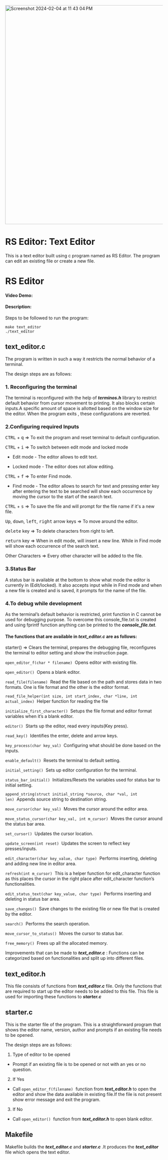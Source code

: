 <img width="700" alt="Screenshot 2024-02-04 at 11 43 04 PM" src="https://github.com/Shanephear/text_editor/assets/67944253/6d4e9147-6eb6-45be-b73c-07bb21100eef">

# RS Editor: Text Editor

This is a text editor built using c program named as RS Editor. The program can edit an existing file or create a new file.
# RS Editor
#### Video Demo:  <URL HERE>
#### Description:
Steps to be followed to run the program:

```
make text_editor
./text_editor
```
## text_editor.c
The program is written in such a way it restricts the normal behavior of a terminal.

The design steps are as follows:

### 1. Reconfiguring the terminal
The terminal is reconfigured with the help of ***terminos.h*** library to restrict default behavior from cursor movement to printing. It also blocks certain inputs.A specific amount of space is allotted based on the window size for the editor. When the program exits , these configurations are reverted.

### 2.Configuring required Inputs
<kbd>CTRL</kbd> + <kbd>q</kbd> => To exit the program and reset terminal to default configuration.

<kbd>CTRL</kbd> + <kbd>i</kbd> => To switch between edit mode and locked mode

* Edit mode - The editor allows to edit text.

* Locked mode - The editor does not allow editing.

<kbd>CTRL</kbd> + <kbd>f</kbd> => To enter Find mode.

* Find mode - The editor allows to search for text and pressing enter key after entering the text to be searched will show each occurrence by moving the cursor to the start of the search text.

<kbd>CTRL</kbd> + <kbd>s</kbd> => To save the file and will prompt for the file name if it's a new file.

<kbd>Up</kbd>, <kbd>down</kbd>, <kbd>left</kbd>, <kbd>right</kbd> arrow keys => To move around the editor.

<kbd>delete</kbd> key => To delete characters from right to left.

<kbd>return</kbd> key => When in edit mode, will insert a new line. While in Find mode will show each occurrence of the search text.

Other Characters => Every other character will be added to the file.

### 3.Status Bar
A status bar is available at the bottom to show what mode the editor is currently in (Edit/locked). It also accepts input while in Find mode and when a new file is created and is saved, it prompts for the name of the file.
### 4.To debug while development
As the terminal’s default behavior is restricted, print function in C cannot be used for debugging purpose. To overcome this console_file.txt is created and using fprintf function anything can be printed to the ***console_file.txt***.

#### The functions that are available in ***text_editor.c*** are as follows:
starter() => Clears the terminal, prepares the debugging file, reconfigures the terminal to editor setting and show the instruction page.

`open_editor_f(char * filename)`&nbsp;&nbsp;Opens editor with existing file.

`open_editor()`&nbsp;&nbsp;Opens a blank editor.

`read_file(filename)`&nbsp;&nbsp;Read the file based on the path and stores data in two formats. One is file format and the other is the editor format.

`read_file_helper(int size, int start_index, char *line, int actual_index)`&nbsp;&nbsp;Helper function for reading the file

`initialize_first_character()`&nbsp;&nbsp;Setups the file format and editor format variables when it’s a blank editor.

`editor()`&nbsp;&nbsp;Starts up the editor, read every inputs(Key press).

`read_key()`&nbsp;&nbsp;Identifies the enter, delete and arrow keys.

`key_process(char key_val)`&nbsp;&nbsp;Configuring what should be done based on the inputs.

`enable_default()`&nbsp;&nbsp;Resets the terminal to default setting.

`initial_setting()`&nbsp;&nbsp;Sets up editor configuration for the terminal.

`status_bar_initial()`&nbsp;&nbsp;Initializes/Resets the variables used for status bar to initial setting.

`append_string(struct initial_string *source, char *val, int len)`&nbsp;&nbsp;Appends source string to destination string.

`move_cursor(char key_val)`&nbsp;&nbsp;Moves the cursor around the editor area.

`move_status_cursor(char key_val, int m_cursor)`&nbsp;&nbsp;Moves the cursor around the status bar area.

`set_cursor()`&nbsp;&nbsp;Updates the cursor location.

`update_screen(int reset)`&nbsp;&nbsp;Updates the screen to reflect key presses/inputs.

`edit_character(char key_value, char type)`&nbsp;&nbsp;Performs inserting, deleting and adding new line in editor area.

`refresh(int m_cursor)`&nbsp;&nbsp;This is a helper function for edit_character function as this places the cursor in the right place after edit_character function’s functionalities.

`edit_status_text(char key_value, char type)`&nbsp;&nbsp;Performs inserting and deleting in status bar area.

`save_changes()`&nbsp;&nbsp;Save changes to the existing file or new file that is created by the editor.

`search()`&nbsp;&nbsp;Performs the search operation.

`move_cursor_to_status()`&nbsp;&nbsp;Moves the cursor to status bar.

`free_memory()`&nbsp;&nbsp;Frees up all the allocated memory.

Improvements that can be made to ***text_editor.c*** : Functions can be categorized based on functionalities and split up into different files.

## text_editor.h
This file consists of functions from ***text_editor.c*** file. Only the functions that are required to start up the editor needs to be added to this file. This file is used for importing these functions to ***starter.c***

## starter.c
This is the starter file of the program. This is a straightforward program that shows the editor name, version, author and prompts if an existing file needs to be opened.

The design steps are as follows:

1. Type of editor to be opened
* Prompt if an existing file is to be opened or not with an yes or no question.

2. If Yes
* Call `open_editor_f(filename)`&nbsp; function from ***text_editor.h*** to open the editor and show the data available in existing file.If the file is not present show error message and exit the program.

3. If No
* Call `open_editor()`&nbsp; function from ***text_editor.h*** to open blank editor.

## Makefile
Makefile builds the ***text_editor.c*** and ***starter.c*** .It produces the ***text_editor*** file which opens the text editor.














